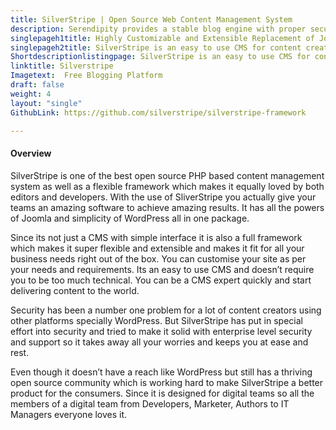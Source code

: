 ```yaml
---
title: SilverStripe | Open Source Web Content Management System
description: Serendipity provides a stable blog engine with proper security measures. Extend functionality via easy to install plugins available at their online repository.
singlepageh1title: Highly Customizable and Extensible Replacement of Joomla
singlepageh2title: SilverStripe is an easy to use CMS for content creators and developers. Customize your website to any level without requiring any prior development knowledge.
Shortdescriptionlistingpage: SilverStripe is an easy to use CMS for content creators and developers. Customize your website to any level without requiring any prior development knowledge.
linktitle: Silverstripe 
Imagetext:  Free Blogging Platform 
draft: false
weight: 4
layout: "single"
GithubLink: https://github.com/silverstripe/silverstripe-framework

---
```


#### Overview

SilverStripe is one of the best open source PHP based content management system as well as a flexible framework which makes it equally loved by both editors and developers. With the use of SliverStripe you actually give your teams an amazing software to achieve amazing results. It has all the powers of Joomla and simplicity of WordPress all in one package.

Since its not just a CMS with simple interface it is also a full framework which makes it super flexible and extensible and makes it fit for all your business needs right out of the box. You can customise your site as per your needs and requirements. Its an easy to use CMS and doesn’t require you to be too much technical. You can be a CMS expert quickly and start delivering content to the world.

Security has been a number one problem for a lot of content creators using other platforms specially WordPress. But SilverStripe has put in special effort into security and tried to make it solid with enterprise level security and support so it takes away all your worries and keeps you at ease and rest.

Even though it doesn’t have a reach like WordPress but still has a thriving open source community which is working hard to make SilverStripe a better product for the consumers. Since it is designed for digital teams so all the members of a digital team from Developers, Marketer, Authors to IT Managers everyone loves it.
